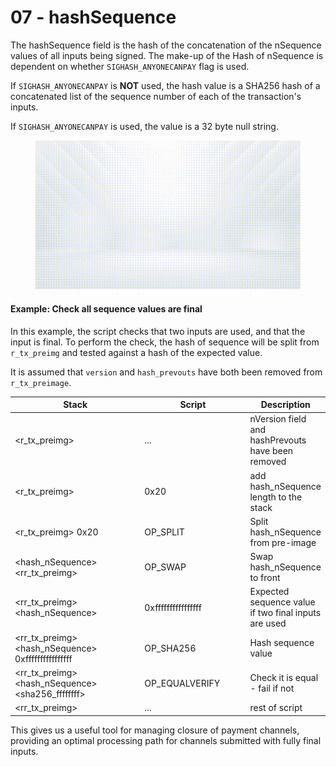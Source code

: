 # 07 - hashSequence

The hashSequence field is the hash of the concatenation of the nSequence values of all inputs being signed. The make-up of the Hash of nSequence is dependent on whether `SIGHASH_ANYONECANPAY` flag is used.

If `SIGHASH_ANYONECANPAY` is **NOT** used, the hash value is a SHA256 hash of a concatenated list of the sequence number of  each of the transaction's inputs.

If `SIGHASH_ANYONECANPAY` is used, the value is a 32 byte null string.

<figure><img src="../.gitbook/assets/BSVA-BitcoinScript_Chapter5-Animation06.gif" alt=""><figcaption></figcaption></figure>

#### Example: Check all sequence values are final

In this example, the script checks that two inputs are used, and that the input is final. To perform the check, the hash of sequence will be split from `r_tx_preimg` and tested against a hash of the expected value.

It is assumed that `version` and `hash_prevouts` have both been removed from `r_tx_preimage`.

<table><thead><tr><th width="250.33333333333331">Stack</th><th width="187">Script</th><th>Description</th></tr></thead><tbody><tr><td>&#x3C;r_tx_preimg></td><td>...</td><td>nVersion field and hashPrevouts have been removed</td></tr><tr><td>&#x3C;r_tx_preimg></td><td>0x20</td><td>add hash_nSequence length to the stack</td></tr><tr><td>&#x3C;r_tx_preimg> 0x20</td><td>OP_SPLIT</td><td>Split hash_nSequence from pre-image</td></tr><tr><td>&#x3C;hash_nSequence> &#x3C;rr_tx_preimg></td><td>OP_SWAP</td><td>Swap hash_nSequence to front</td></tr><tr><td>&#x3C;rr_tx_preimg> &#x3C;hash_nSequence></td><td>0xffffffffffffffff</td><td>Expected sequence value if two final inputs are used</td></tr><tr><td>&#x3C;rr_tx_preimg> &#x3C;hash_nSequence> 0xffffffffffffffff</td><td>OP_SHA256</td><td>Hash sequence value</td></tr><tr><td>&#x3C;rr_tx_preimg> &#x3C;hash_nSequence> &#x3C;sha256_ffffffff></td><td>OP_EQUALVERIFY</td><td>Check it is equal - fail if not</td></tr><tr><td>&#x3C;rr_tx_preimg> </td><td>...</td><td>rest of script</td></tr></tbody></table>

This gives us a useful tool for managing closure of payment channels, providing an optimal processing path for channels submitted with fully final inputs.
